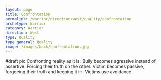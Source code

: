 ```yaml
---
layout: page
title: Confrontation
permalink: /warrior/direction/west/quality/confrontation
archetype: Warrior
category: Warrior
direction: West
type: Quality
type_general: Quality
image: /images/back/confrontation.jpg
---
```

#draft pic Confronting reality as it is. Bully becomes agressive instead of assertive. Forcing their truth on the other. Victim becomes passive, forgoeing their truth and keeping it in. Victims use avoidance.
